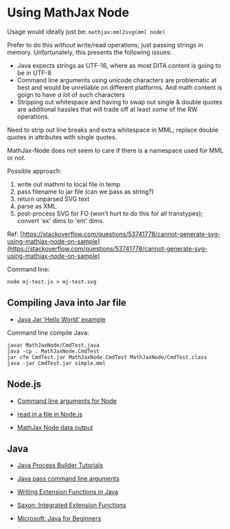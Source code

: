 # Using MathJax Node

Usage would ideally just be: `mathjax:mml2svg(`*`mml node`*`)`

Prefer to do this _without_ write/read operations; just passing strings in memory. Unfortunately, this presents the following issues:

- Java expects strings as UTF-16, where as most DITA content is going to be in UTF-8
- Command line arguments using unicode characters are problematic at best and would be unreliable on different platforms. And math content is goign to have _a lot_ of such characters
- Stripping out whitespace and having to swap out single & double quotes are additional hassles that will trade off at least _some_ of the RW operations.

Need to strip out line breaks and extra whitespace in MML; replace double quotes in attributes with single quotes.

MathJax-Node does not seem to care if there is a namespace used for MML or not.

Possible approach:
1) write out mathml to local file in temp
2) pass filename to jar file (can we pass as string?)
3) return unparsed SVG text
4) parse as XML
5) post-process SVG for FO (won't hurt to do this for all transtypes); convert 'ex' dims to 'em' dims.

Ref: [https://stackoverflow.com/questions/53741778/cannot-generate-svg-using-mathjax-node-on-sample](https://stackoverflow.com/questions/53741778/cannot-generate-svg-using-mathjax-node-on-sample)

Command line:
```
node mj-test.js > mj-test.svg
```

## Compiling Java into Jar file
* [Java Jar 'Hello World' example](https://github.com/macagua/example.java.helloworld)

Command line compile Java:
```
javac MathJaxNode/CmdTest.java
java -cp . MathJaxNode.CmdTest
jar cfm CmdTest.jar MathJaxNode.CmdTest MathJaxNode/CmdTest.class
java -jar CmdTest.jar simple.mml
```

## Node.js
* [Command line arguments for Node](https://www.digitalocean.com/community/tutorials/nodejs-command-line-arguments-node-scripts)

* [read in a file in Node.js](https://stackoverflow.com/questions/9168737/read-a-text-file-using-node-js)

* [MathJax Node data output](https://github.com/mathjax/MathJax-node#promiseresolveresultoptions--promiserejecterrors--callbackresult-options)

## Java

* [Java Process Builder Tutorials](https://www.baeldung.com/java-lang-processbuilder-api)

* [Java pass command line arguments](https://stackoverflow.com/questions/8123058/passing-on-command-line-arguments-to-runnable-jar/8123262#8123262)

* [Writing Extension Functions in Java](http://cafeconleche.org/books/xmljava/chapters/ch17s03.html)

* [Saxon: Integrated Extension Functions](https://www.saxonica.com/html/documentation10/extensibility/integratedfunctions/index.html)

* [Microsoft: Java for Beginners](https://learn.microsoft.com/en-us/shows/java-for-beginners/)